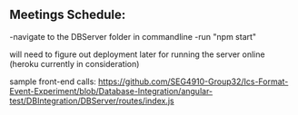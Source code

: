 ## Meetings Schedule:
-navigate to the DBServer folder in commandline
-run "npm start"

will need to figure out deployment later for running the server online (heroku currently in consideration)


sample front-end calls: https://github.com/SEG4910-Group32/Ics-Format-Event-Experiment/blob/Database-Integration/angular-test/DBIntegration/DBServer/routes/index.js